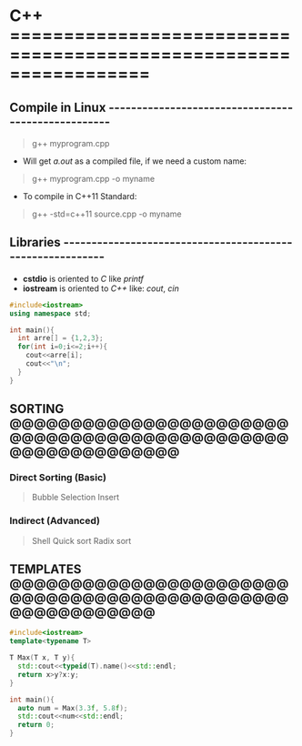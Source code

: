 # C++ =================================================================
 
## Compile in Linux ---------------------------------------------------

>g++ myprogram.cpp

* Will get _a.out_ as a compiled file, if we need a custom name: 

>g++ myprogram.cpp -o myname

* To compile in C++11 Standard:

>g++ -std=c++11 source.cpp -o myname


## Libraries ----------------------------------------------------------

* __cstdio__ is oriented to _C_ like _printf_
* __iostream__ is oriented to _C++_ like: _cout_, _cin_


```c++
#include<iostream>
using namespace std;

int main(){
  int arre[] = {1,2,3};
  for(int i=0;i<=2;i++){
    cout<<arre[i];
    cout<<"\n";
  }  
}
```

## SORTING @@@@@@@@@@@@@@@@@@@@@@@@@@@@@@@@@@@@@@@@@@@@@@@@@@@@@@@@@@@@

### Direct Sorting (Basic)

> Bubble
> Selection
> Insert

### Indirect (Advanced)

> Shell
> Quick sort
> Radix sort





## TEMPLATES @@@@@@@@@@@@@@@@@@@@@@@@@@@@@@@@@@@@@@@@@@@@@@@@@@@@@@@@@@

```c++
#include<iostream>
template<typename T>

T Max(T x, T y){
  std::cout<<typeid(T).name()<<std::endl;
  return x>y?x:y;
}

int main(){
  auto num = Max(3.3f, 5.8f);
  std::cout<<num<<std::endl;
  return 0;
}
```
